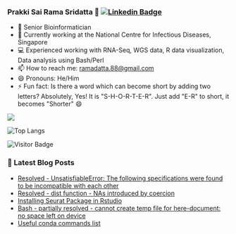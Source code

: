 ### Prakki Sai Rama Sridatta 👋 [![Linkedin Badge](https://img.shields.io/badge/-blue?style=flat-square&logo=Linkedin&logoColor=white&link=https://www.linkedin.com/in/khushbu-patel-b1a196b5/)](https://www.linkedin.com/in/prakki-sai-rama-sridatta-data/)

- 🔭 Senior Bioinformatician
- 🌱 Currently working at the National Centre for Infectious Diseases, Singapore
- 💻 Experienced working with RNA-Seq, WGS data, R data visualization, Data analysis using Bash/Perl
- 📫 How to reach me: ramadatta.88@gmail.com
- 😄 Pronouns: He/Him
- ⚡ Fun fact: Is there a word which can become short by adding two letters? Absolutely, Yes! It is "S-H-O-R-T-E-R". Just add "E-R" to short, it becomes "Shorter" 😄


<a href="https://github.com/anuraghazra/github-readme-stats">
 <img align="center" src="https://github-readme-stats.vercel.app/api?username=ramadatta&show_icons=true&repo=github-readme-stats&theme=buefy&hide=stars" />
</a>

![Top Langs](https://github-readme-stats.vercel.app/api/top-langs/?username=ramadatta&hide=TeX&layout=compact)

![Visitor Badge](https://visitor-badge.laobi.icu/badge?page_id=ramadatta.ramdatta)


### 📕 Latest Blog Posts
<!-- BLOG-POST-LIST:START -->
- [Resolved - UnsatisfiableError: The following specifications were found to be incompatible with each other](https://asearchforsolutions.blogspot.com/2022/11/resolved-unsatisfiableerror-following.html)
- [Resolved - dist function - NAs introduced by coercion](https://asearchforsolutions.blogspot.com/2022/10/resolved-dist-function-nas-introduced.html)
- [Installing Seurat Package in Rstudio](https://asearchforsolutions.blogspot.com/2022/09/installing-seurat-package-in-rstudio.html)
- [Bash - partially resolved - cannot create temp file for here-document: no space left on device](https://asearchforsolutions.blogspot.com/2022/09/cannot-create-temp-file-for-here.html)
- [Useful conda commands list](https://asearchforsolutions.blogspot.com/2022/08/useful-conda-commands-list.html)
<!-- BLOG-POST-LIST:END -->
